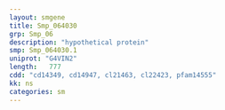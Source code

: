```yaml
---
layout: smgene
title: Smp_064030
grp: Smp_06
description: "hypothetical protein"
smp: Smp_064030.1
uniprot: "G4VIN2"
length:   777
cdd: "cd14349, cd14947, cl21463, cl22423, pfam14555"
kk: ns
categories: sm
---
```


